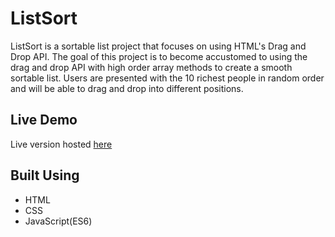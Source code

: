 # ListSort

ListSort is a sortable list project that focuses on using HTML's Drag and Drop API. The goal of this project is to become accustomed to using the drag and drop API with high order array methods to create a smooth sortable list. Users are presented with the 10 richest people in random order and will be able to drag and drop into different positions.

## Live Demo

Live version hosted [here](https://frederick-chon.github.io/ListSort/)

## Built Using

- HTML
- CSS
- JavaScript(ES6)
